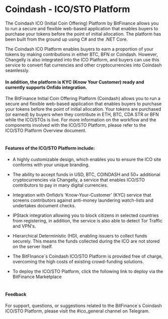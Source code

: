 # Coindash - ICO/STO Platform


The Coindash ICO (Initial Coin Offering) Platform by BitFinance allows you to run a secure and flexible web-based application that enables buyers to purchase your tokens before the point of initial allocation. The platform has been built from the ground up using C# and the .NET Core.

The Coindash ICO Platform enables buyers to earn a proportion of your tokens by making contributions in either BTC, BFN or Coindash. However, Changelly is also integrated into the ICO Platform, and buyers can use this service to convert fiat currencies and other cryptocurrencies into Coindash seamlessly.


#### In addition, the platform is KYC (Know Your Customer) ready and currently supports Onfido integration.

The BitFinance Initial Coin Offering Platform (Coindash) allows you to run a secure and flexible web-based application that enables buyers to purchase your tokens before the point of initial allocation. Your tokens are purchased (or earned) by buyers when they contribute in ETH, BTC, CDA STR or BFN while the ICO/STOs is live. For more information on the workflow and the components involved with the ICO/STO Platform, please refer to the ICO/STO Platform Overview document. 

#

#### Features of the ICO/STO Platform include:

- A highly customizable design, which enables you to ensure the ICO site conforms with your unique branding.

- The ability to accept funds in USD, BTC, COINDASH and 50+ additional cryptocurrencies via Changelly, a service that enables ICO/STO contributors to pay in many digital currencies.

- Integration with Onfido’s ‘Know-Your-Customer’ (KYC) service that screens contributors against anti-money laundering watch-lists and undertakes document checks.

- IPStack integration allowing you to block citizens in selected countries from registering, in addition, the service is also able to detect Tor Traffic and VPN's.

- Hierarchical Deterministic (HD), enabling issuers to collect funds securely. This means the funds collected during the ICO are not stored on the server itself.

- The BitFInance´s Coindash ICO/STO Platform is provided free of charge, overcoming the high costs of existing crowd-funding solutions.

- To deploy the ICO/STO Platform, click the following link to deploy via the BitFinance Marketplace

#

#### Feedback
For support, questions, or suggestions related to the BitFinance´s Coindash ICO/STO Platform, please visit the #ico_general channel on Telegram.
